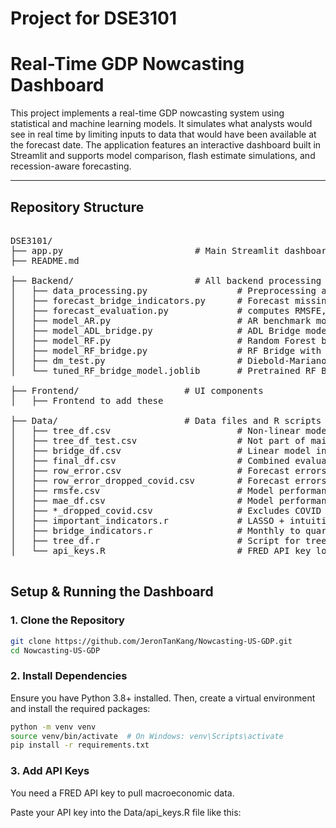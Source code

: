 # Project for DSE3101

# Real-Time GDP Nowcasting Dashboard

This project implements a real-time GDP nowcasting system using statistical and machine learning models. It simulates what analysts would see in real time by limiting inputs to data that would have been available at the forecast date. The application features an interactive dashboard built in Streamlit and supports model comparison, flash estimate simulations, and recession-aware forecasting.

---

## Repository Structure
<pre>

DSE3101/
├── app.py                         # Main Streamlit dashboard entry point
├── README.md

├── Backend/                       # All backend processing and forecasting logic
│   ├── data_processing.py                 # Preprocessing and differencing
│   ├── forecast_bridge_indicators.py      # Forecast missing monthly data
│   ├── forecast_evaluation.py             # computes RMSFE, MAFE, Skew and Kurtosis
│   ├── model_AR.py                        # AR benchmark model
│   ├── model_ADL_bridge.py                # ADL Bridge model
│   ├── model_RF.py                        # Random Forest benchmark model
│   ├── model_RF_bridge.py                 # RF Bridge with hyperparameter tuning
│   ├── dm_test.py                         # Diebold-Mariano test
│   └── tuned_RF_bridge_model.joblib       # Pretrained RF Bridge model

├── Frontend/                    # UI components
│   ├── Frontend to add these

├── Data/                        # Data files and R scripts
│   ├── tree_df.csv                        # Non-linear model input
│   ├── tree_df_test.csv                   # Not part of main workflow. For manually testing.
│   ├── bridge_df.csv                      # Linear model input
│   ├── final_df.csv                       # Combined evaluation set
│   ├── row_error.csv                      # Forecast errors
│   ├── row_error_dropped_covid.csv        # Forecast errors without covid period
│   ├── rmsfe.csv                          # Model performance metrics
│   ├── mae_df.csv                         # Model performance metrics
│   ├── *_dropped_covid.csv                # Excludes COVID quarters
│   ├── important_indicators.r             # LASSO + intuition-based selection
│   ├── bridge_indicators.r                # Monthly to quarterly transformation
│   ├── tree_df.r                          # Script for tree_df construction
│   └── api_keys.R                         # FRED API key loader

</pre>


##  Setup & Running the Dashboard

### 1. Clone the Repository
```bash
git clone https://github.com/JeronTanKang/Nowcasting-US-GDP.git
cd Nowcasting-US-GDP
```

### 2. Install Dependencies
Ensure you have Python 3.8+ installed. Then, create a virtual environment and install the required packages:
```bash
python -m venv venv
source venv/bin/activate  # On Windows: venv\Scripts\activate
pip install -r requirements.txt
```

### 3. Add API Keys
You need a FRED API key to pull macroeconomic data.

Paste your API key into the Data/api_keys.R file like this:
